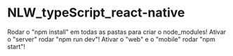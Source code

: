 # NLW_typeScript_react-native
Rodar o "npm install" em todas as pastas para criar o node_modules!
Ativar o "server" rodar "npm run dev"!
Ativar o "web" e o "mobile" rodar "npm start"!
